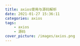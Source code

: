 ```yaml
---
title: axios使用与源码解析
date: 2021-01-27 15:36:11
categories: axios
tags:
	- axios
	- 源码
cover_picture: /images/axios.png
---
```

